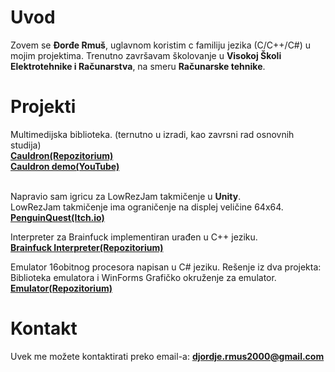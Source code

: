 # Uvod<br/>
Zovem se **Đorđe Rmuš**, uglavnom koristim c familiju jezika (C/C++/C#) u mojim projektima. Trenutno završavam školovanje u **Visokoj Školi Elektrotehnike i Računarstva**, na smeru **Računarske tehnike**.
# Projekti<br/>
Multimedijska biblioteka. (ternutno u izradi, kao zavrsni rad osnovnih studija)<br/>
**[Cauldron(Repozitorium)](https://github.com/djordjermus/Cauldron)**<br/>
**[Cauldron demo(YouTube)](https://www.youtube.com/playlist?list=PLVgq-T35xBASb_XwtzSRuessCG5BU2ZE2)**<br/><br/>

Napravio sam igricu za LowRezJam takmičenje u **Unity**.<br/>
LowRezJam takmičenje ima ograničenje na displej veličine 64x64.<br/>
**[PenguinQuest(Itch.io)](https://djordjermus.itch.io/penguin-quest)**<br/>

Interpreter za Brainfuck implementiran urađen u C++ jeziku.<br/>
**[Brainfuck Interpreter(Repozitorium)](https://github.com/djordjermus/BFInterpreter)**<br/>

Emulator 16obitnog procesora napisan u C# jeziku. Rešenje iz dva projekta: Biblioteka emulatora i WinForms Grafičko okruženje za emulator.<br/>
**[Emulator(Repozitorium)](https://github.com/djordjermus/Emulator)**

# Kontakt<br/>
Uvek me možete kontaktirati preko email-a: **djordje.rmus2000@gmail.com**
